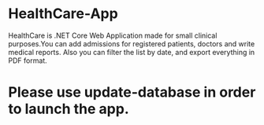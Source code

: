 # HealthCare-App
HealthCare is .NET Core Web Application made for small clinical purposes.You can add admissions for registered patients, doctors and write medical reports. Also you can filter the list by date, and export everything in PDF format.
# Please use update-database in order to launch the app.
